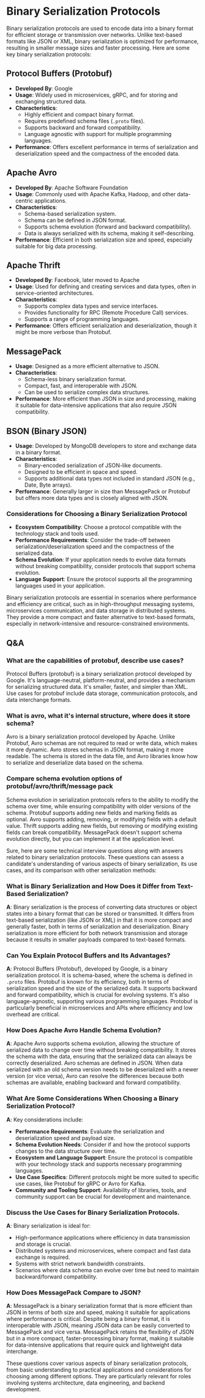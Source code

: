 # Binary Serialization Protocols

Binary serialization protocols are used to encode data into a binary format for efficient storage or transmission over
networks. Unlike text-based formats like JSON or XML, binary serialization is optimized for performance, resulting in
smaller message sizes and faster processing. Here are some key binary serialization protocols:

## Protocol Buffers (Protobuf)

- **Developed By**: Google
- **Usage**: Widely used in microservices, gRPC, and for storing and exchanging structured data.
- **Characteristics**:
    - Highly efficient and compact binary format.
    - Requires predefined schema files (`.proto` files).
    - Supports backward and forward compatibility.
    - Language agnostic with support for multiple programming languages.
- **Performance**: Offers excellent performance in terms of serialization and deserialization speed and the compactness
  of the encoded data.

## Apache Avro

- **Developed By**: Apache Software Foundation
- **Usage**: Commonly used with Apache Kafka, Hadoop, and other data-centric applications.
- **Characteristics**:
    - Schema-based serialization system.
    - Schema can be defined in JSON format.
    - Supports schema evolution (forward and backward compatibility).
    - Data is always serialized with its schema, making it self-describing.
- **Performance**: Efficient in both serialization size and speed, especially suitable for big data processing.

## Apache Thrift

- **Developed By**: Facebook, later moved to Apache
- **Usage**: Used for defining and creating services and data types, often in service-oriented architectures.
- **Characteristics**:
    - Supports complex data types and service interfaces.
    - Provides functionality for RPC (Remote Procedure Call) services.
    - Supports a range of programming languages.
- **Performance**: Offers efficient serialization and deserialization, though it might be more verbose than Protobuf.

## MessagePack

- **Usage**: Designed as a more efficient alternative to JSON.
- **Characteristics**:
    - Schema-less binary serialization format.
    - Compact, fast, and interoperable with JSON.
    - Can be used to serialize complex data structures.
- **Performance**: More efficient than JSON in size and processing, making it suitable for data-intensive applications
  that also require JSON compatibility.

## BSON (Binary JSON)

- **Usage**: Developed by MongoDB developers to store and exchange data in a binary format.
- **Characteristics**:
    - Binary-encoded serialization of JSON-like documents.
    - Designed to be efficient in space and speed.
    - Supports additional data types not included in standard JSON (e.g., Date, Byte arrays).
- **Performance**: Generally larger in size than MessagePack or Protobuf but offers more data types and is closely
  aligned with JSON.

### Considerations for Choosing a Binary Serialization Protocol

- **Ecosystem Compatibility**: Choose a protocol compatible with the technology stack and tools used.
- **Performance Requirements**: Consider the trade-off between serialization/deserialization speed and the compactness
  of the serialized data.
- **Schema Evolution**: If your application needs to evolve data formats without breaking compatibility, consider
  protocols that support schema evolution.
- **Language Support**: Ensure the protocol supports all the programming languages used in your application.

Binary serialization protocols are essential in scenarios where performance and efficiency are critical, such as in
high-throughput messaging systems, microservices communication, and data storage in distributed systems. They provide a
more compact and faster alternative to text-based formats, especially in network-intensive and resource-constrained
environments.

## Q&A

### What are the capabilities of protobuf, describe use cases?

Protocol Buffers (protobuf) is a binary serialization protocol developed by Google. It's language-neutral,
platform-neutral, and provides a mechanism for serializing structured data. It's smaller, faster, and simpler than
XML. Use cases for protobuf include data storage, communication protocols, and data interchange formats.

### What is avro, what it's internal structure, where does it store schema?

Avro is a binary serialization protocol developed by Apache. Unlike Protobuf, Avro schemas are not required to read
or write data, which makes it more dynamic. Avro stores schemas in JSON format, making it more readable. The schema
is stored in the data file, and Avro libraries know how to serialize and deserialize data based on the schema.

### Compare schema evolution options of protobuf/avro/thrift/message pack

Schema evolution in serialization protocols refers to the ability to modify the schema over time, while ensuring
compatibility with older versions of the schema. Protobuf supports adding new fields and marking fields as optional.
Avro supports adding, removing, or modifying fields with a default value. Thrift supports adding new fields, but
removing or modifying existing fields can break compatibility. MessagePack doesn't support schema evolution
directly, but you can implement it at the application level.

Sure, here are some technical interview questions along with answers related to binary serialization protocols. These
questions can assess a candidate's understanding of various aspects of binary serialization, its use cases, and its
comparison with other serialization methods:

### What is Binary Serialization and How Does it Differ from Text-Based Serialization?

**A**: Binary serialization is the process of converting data structures or object states into a binary format that can
be stored or transmitted. It differs from text-based serialization (like JSON or XML) in that it is more compact and
generally faster, both in terms of serialization and deserialization. Binary serialization is more efficient for both
network transmission and storage because it results in smaller payloads compared to text-based formats.

### Can You Explain Protocol Buffers and Its Advantages?

**A**: Protocol Buffers (Protobuf), developed by Google, is a binary serialization protocol. It is schema-based, where
the schema is defined in `.proto` files. Protobuf is known for its efficiency, both in terms of serialization speed and
the size of the serialized data. It supports backward and forward compatibility, which is crucial for evolving systems.
It's also language-agnostic, supporting various programming languages. Protobuf is particularly beneficial in
microservices and APIs where efficiency and low overhead are critical.

### How Does Apache Avro Handle Schema Evolution?

**A**: Apache Avro supports schema evolution, allowing the structure of serialized data to change over time without
breaking compatibility. It stores the schema with the data, ensuring that the serialized data can always be correctly
deserialized. Avro schemas are defined in JSON. When data serialized with an old schema version needs to be deserialized
with a newer version (or vice versa), Avro can resolve the differences because both schemas are available, enabling
backward and forward compatibility.

### What Are Some Considerations When Choosing a Binary Serialization Protocol?

**A**: Key considerations include:

- **Performance Requirements**: Evaluate the serialization and deserialization speed and payload size.
- **Schema Evolution Needs**: Consider if and how the protocol supports changes to the data structure over time.
- **Ecosystem and Language Support**: Ensure the protocol is compatible with your technology stack and supports
  necessary programming languages.
- **Use Case Specifics**: Different protocols might be more suited to specific use cases, like Protobuf for gRPC or Avro
  for Kafka.
- **Community and Tooling Support**: Availability of libraries, tools, and community support can be crucial for
  development and maintenance.

### Discuss the Use Cases for Binary Serialization Protocols.

**A**: Binary serialization is ideal for:

- High-performance applications where efficiency in data transmission and storage is crucial.
- Distributed systems and microservices, where compact and fast data exchange is required.
- Systems with strict network bandwidth constraints.
- Scenarios where data schema can evolve over time but need to maintain backward/forward compatibility.

### How Does MessagePack Compare to JSON?

**A**: MessagePack is a binary serialization format that is more efficient than JSON in terms of both size and speed,
making it suitable for applications where performance is critical. Despite being a binary format, it is interoperable
with JSON, meaning JSON data can be easily converted to MessagePack and vice versa. MessagePack retains the flexibility
of JSON but in a more compact, faster-processing binary format, making it suitable for data-intensive applications that
require quick and lightweight data interchange.

These questions cover various aspects of binary serialization protocols, from basic understanding to practical
applications and considerations for choosing among different options. They are particularly relevant for roles involving
systems architecture, data engineering, and backend development.